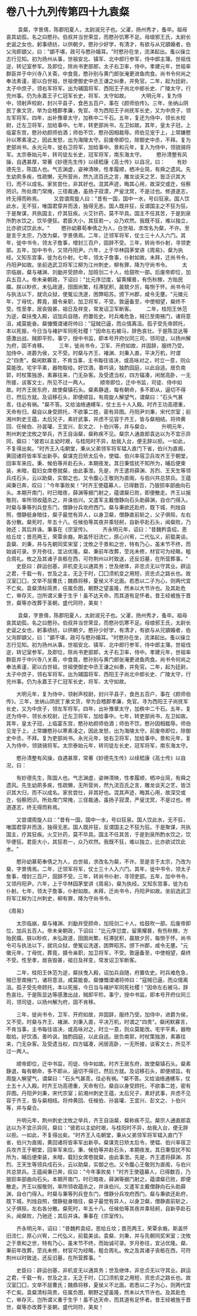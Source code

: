 # 卷八十九列传第四十九袁粲

 　　袁粲，字景倩，陈郡阳夏人，太尉淑兄子也。父濯，扬州秀才，蚤卒。祖母哀其幼孤，名之曰愍孙。伯叔并当世荣显，而愍孙饥寒不足。母琅邪王氏，太尉长史诞之女也，躬事绩纺，以供朝夕。愍孙少好学，有清才，有欲与从兄顗婚者，伯父洵即顗父，曰："顗不堪，政可与愍孙婚耳。"时愍孙在坐，流涕起出。蚤以操立志行见知。初为扬州从事，世祖安北、镇军、北中郎行参军，侍中郎主簿。世祖伐逆，转记室参军。及即位，除尚书吏部郎，太子右卫率，侍中。孝建元年，世祖率群臣并于中兴寺八关斋，中食竟，愍孙别与黄门郎张淹更进鱼肉食。尚书令何尚之奉法素谨，密以白世祖，世祖使御史中丞王谦之纠奏，并免官。二年，起为廷尉，太子中庶子，领右军将军。出为辅国将军、西阳王子尚北中郎长史、广陵太守，行兖州事。仍为永嘉王子仁冠军长史，将军、太守如故。 　　大明元年，复为侍中，领射声校尉，封兴平县子，食邑五百户，事在《颜师伯传》。三年，坐纳山阴民丁彖文货，举为会稽郡孝廉，免官。寻为西阳王子尚抚军长史，又为中庶子，领左军将军。四年，出补豫章太守，加秩中二千石。五年，复还为侍中，领长水校尉，迁左卫将军，加给事中。七年，转吏部尚书，左卫如故。其年，皇太子冠，上临宴东宫，愍孙劝颜师伯酒；师伯不饮，愍孙因相裁辱。师伯见宠于上，上常嫌愍孙以寒素凌之，因此发怒，出为海陵太守。前废帝即位，除御史中丞，不拜。复为吏部尚书。永光元年，徙右卫将军，加给事中。景和元年，复入为侍中，领骁骑将军。太宗泰始元年，转司徒左长史，冠军将军，南东海太守。 　　愍孙清整有风操，自遇甚厚，常著《妙德先生传》以续嵇康《高士传》以自况，曰： 　　有妙德先生，陈国人也。气志渊虚，姿神清映，性孝履顺，栖冲业简，有舜之遗风。先生幼夙多疾，性疏懒，无所营尚，然九流百氏之言，雕龙谈天之艺，皆泛识其大归，而不以成名。家贫尝仕，非其好也。混其声迹，晦其心用，故深交或迕，俗察罔识。所处席门常掩，三径裁通，虽扬子寂漠，严叟沈冥，不是过也。修道遂志，终无得而称焉。 　　又尝谓周旋人曰："昔有一国，国中一水，号曰狂泉。国人饮此水，无不狂，唯国君穿井而汲，独得无恙。国人既并狂，反谓国主之不狂为狂。于是聚谋，共执国主，疗其狂疾。火艾针药，莫不毕具。国主不任其苦，于是到泉所酌水饮之，饮毕便狂。君臣大小，其狂若一，众乃欢然。我既不狂，难以独立，比亦欲试饮此水。" 　　愍孙幼慕荀奉倩之为人，白世祖，求改名为粲，不许。至是言于太宗，乃改为粲，字景倩焉。二年，迁领军将军，仗士三十人入六门。其年，徙中书令，领太子詹事，增封三百户，固辞不受。三年，转尚书仆射，寻领吏部。五年，加中书令，又领丹阳尹。六年，上于华林园茅堂讲《周易》，粲为执经。又知东宫事，徙为右仆射。七年，领太子詹事，仆射如故。未拜，迁尚书令，丹阳尹如故。坐前选武卫将军江柳为江州刺史，柳有罪，降为守尚书令。 　　太宗临崩，粲与褚渊、刘勔并受顾命，加班剑二十人，给鼓吹一部。后废帝即位，加兵五百人。帝未亲朝政，下诏曰："比元序愆度，留熏耀晷，有伤秋稼，方贻民瘼。朕以眇疚，未弘政道，囹圄尚繁，枉滞犹积，晨兢夕厉，每恻于怀。尚书令可与执法以下，就讯众狱，使冤讼洗遂，困弊昭苏。颁下州郡，咸令无壅。"元徽元年，丁母忧，葬竟，摄令亲职，加卫将军，不受。敦逼备至，中使相望，粲终不受。性至孝，居丧毁甚，祖日及祥变，常发诏卫军断客。 　　二年，桂阳王休范为逆，粲扶曳入殿，诏加兵自随，府置佐史。时兵难危急，贼已至南掖门，诸将意沮，咸莫能奋。粲慷慨谓诸将帅曰："寇贼已逼，而众情离沮。孤子受先帝顾托，本以死报，今日当与褚护军同死社稷！"因命左右被马，辞色哀壮。于是陈显达等感激出战，贼即平殄。事宁，授中书监，即本号开府仪同三司，领司徒，以扬州解为府，固不肯移。 　　三年，徙尚书令，卫军、开府如故，并固辞，服终乃受。加侍中，进爵为侯，又不受。时粲与齐王、褚渊、刘秉入直，平决万机，时谓之"四贵"。粲闲默寡言，不肯当事，主书每往谘决，或高咏对之，时立一意，则众莫能改。宅宇平素，器物取给。好饮酒，善吟讽，独酌园庭，以此自适。居负南郭，时杖策独游，素寡往来，门无杂客。及受遗当权，四方辐凑，闲居高卧，一无所接，谈客文士，所见不过一两人。 　　顺帝即位，迁中书监，司徒、侍中如故。时齐王居东府，故使粲镇石头。粲素静退，每有朝命，多不即从，逼切不得已，然后方就。及诏移石头，即便顺旨。有周旋人解望气，谓粲曰："石头气甚乖，往必有祸。"粲不答。又给油络通幰车，仗士五十人入殿。时齐王功高德重，天命有归，粲自以身受顾托，不欲事二姓，密有异图。丹阳尹刘秉，宋代宗室；前湘州刺史王蕴，太后兄子，素好武事，并虑不见容于齐王，皆与粲相结。将帅黄回、任候伯、孙昙瓘、王宜兴、彭文之、卜伯兴等，并与粲合。 　　升明元年，荆州刺史沈攸之举兵，齐王自诣粲，粲称疾不见。粲宗人通直郎袁达以为不宜示异同，粲曰："彼若以主幼时艰，与桂阳时不异，劫我入台，便无辞以拒。一如此，不复得出矣。"时齐王入屯朝堂，秉从父弟领军将军韫入直门下省，伯兴为直阁，黄回诸将皆率军出新亭。粲谋克日矫太后令，使韫、伯兴率宿卫兵攻齐王于朝堂，回率军来应。秉、候伯等并赴石头，本期夜发。其日秉恇扰不知所为，晡后便束装，未暗，载妇女席卷就粲，由此事泄。先是，齐王遣将薛渊、苏烈、王天生等领兵戍石头，云以助粲，实御之也。又令腹心王敬则为直阁，与伯兴共总禁兵。王蕴闻秉已奔，叹曰："今年事败矣！"时齐王使蕴募人，已得数百，乃狼狈率部曲向石头。本期开南门，时已暗夜，薛渊等据门射之，蕴谓粲已败，即便散走。齐王以报敬则，率所领收蕴杀之，并诛伯兴。又遣军主戴僧静向石头助薛渊，自仓门得入。时粲与秉等列兵登东门，僧静分兵攻府西门。粲与秉欲还赴府，既下城，列烛自照，僧静挺身暗往，粲子最觉有异人，以身卫粲，僧静直前斩之，父子俱殒，左右各分散。粲死时，年五十八。任候伯等其夜并乘轻舸，自新亭赴石头，闻粲败，乃驰还；其后并诛。秉事在《宗室传》。 　　齐永明元年，诏曰："昔魏矜袁绍，恩给丘坟；晋亮两王，荣覃余裔。斯盖怀旧流仁，原心兴宥，二代弘义，前载美谈。袁粲、刘秉，并与先朝同奖宋室；沈攸之于景和之世，特有乃心，虽末节不终，而始诚可录。岁月弥往，宜沾优隆。粲、秉前年改葬，茔兆未修，材官可为经略，粗合周礼。攸之及其诸子丧柩在西，可符荆州以时致送，还反旧墓，在所营葬事。" 　　史臣曰：辟运创基，非机变无以通其务；世及继体，非忠贞无以守其业。辟运之君，千载一有，世及之主，无乏于时，囗囗须机变之用短，资忠贞之路长也。故汉室囗囗，文举不屈曹氏；魏鼎将移，夏侯义不北面。若悉以二子为心，则两代宜不亡矣。袁粲清标简贵，任属负图，朝野之望虽隆，然未以大节许也。及其赴危亡，审存灭，岂所谓义重于生乎！虽不达天命，而其道有足怀者。昔王经被旌于晋世，粲等亦改葬于圣朝，盛代同符，美矣！

 　　袁粲，字景倩，陈郡阳夏人，太尉淑兄子也。父濯，扬州秀才，蚤卒。祖母哀其幼孤，名之曰愍孙。伯叔并当世荣显，而愍孙饥寒不足。母琅邪王氏，太尉长史诞之女也，躬事绩纺，以供朝夕。愍孙少好学，有清才，有欲与从兄顗婚者，伯父洵即顗父，曰："顗不堪，政可与愍孙婚耳。"时愍孙在坐，流涕起出。蚤以操立志行见知。初为扬州从事，世祖安北、镇军、北中郎行参军，侍中郎主簿。世祖伐逆，转记室参军。及即位，除尚书吏部郎，太子右卫率，侍中。孝建元年，世祖率群臣并于中兴寺八关斋，中食竟，愍孙别与黄门郎张淹更进鱼肉食。尚书令何尚之奉法素谨，密以白世祖，世祖使御史中丞王谦之纠奏，并免官。二年，起为廷尉，太子中庶子，领右军将军。出为辅国将军、西阳王子尚北中郎长史、广陵太守，行兖州事。仍为永嘉王子仁冠军长史，将军、太守如故。

　　大明元年，复为侍中，领射声校尉，封兴平县子，食邑五百户，事在《颜师伯传》。三年，坐纳山阴民丁彖文货，举为会稽郡孝廉，免官。寻为西阳王子尚抚军长史，又为中庶子，领左军将军。四年，出补豫章太守，加秩中二千石。五年，复还为侍中，领长水校尉，迁左卫将军，加给事中。七年，转吏部尚书，左卫如故。其年，皇太子冠，上临宴东宫，愍孙劝颜师伯酒；师伯不饮，愍孙因相裁辱。师伯见宠于上，上常嫌愍孙以寒素凌之，因此发怒，出为海陵太守。前废帝即位，除御史中丞，不拜。复为吏部尚书。永光元年，徙右卫将军，加给事中。景和元年，复入为侍中，领骁骑将军。太宗泰始元年，转司徒左长史，冠军将军，南东海太守。

　　愍孙清整有风操，自遇甚厚，常著《妙德先生传》以续嵇康《高士传》以自况，曰：

　　有妙德先生，陈国人也。气志渊虚，姿神清映，性孝履顺，栖冲业简，有舜之遗风。先生幼夙多疾，性疏懒，无所营尚，然九流百氏之言，雕龙谈天之艺，皆泛识其大归，而不以成名。家贫尝仕，非其好也。混其声迹，晦其心用，故深交或迕，俗察罔识。所处席门常掩，三径裁通，虽扬子寂漠，严叟沈冥，不是过也。修道遂志，终无得而称焉。

　　又尝谓周旋人曰："昔有一国，国中一水，号曰狂泉。国人饮此水，无不狂，唯国君穿井而汲，独得无恙。国人既并狂，反谓国主之不狂为狂。于是聚谋，共执国主，疗其狂疾。火艾针药，莫不毕具。国主不任其苦，于是到泉所酌水饮之，饮毕便狂。君臣大小，其狂若一，众乃欢然。我既不狂，难以独立，比亦欲试饮此水。"

　　愍孙幼慕荀奉倩之为人，白世祖，求改名为粲，不许。至是言于太宗，乃改为粲，字景倩焉。二年，迁领军将军，仗士三十人入六门。其年，徙中书令，领太子詹事，增封三百户，固辞不受。三年，转尚书仆射，寻领吏部。五年，加中书令，又领丹阳尹。六年，上于华林园茅堂讲《周易》，粲为执经。又知东宫事，徙为右仆射。七年，领太子詹事，仆射如故。未拜，迁尚书令，丹阳尹如故。坐前选武卫将军江柳为江州刺史，柳有罪，降为守尚书令。

《周易》

　　太宗临崩，粲与褚渊、刘勔并受顾命，加班剑二十人，给鼓吹一部。后废帝即位，加兵五百人。帝未亲朝政，下诏曰："比元序愆度，留熏耀晷，有伤秋稼，方贻民瘼。朕以眇疚，未弘政道，囹圄尚繁，枉滞犹积，晨兢夕厉，每恻于怀。尚书令可与执法以下，就讯众狱，使冤讼洗遂，困弊昭苏。颁下州郡，咸令无壅。"元徽元年，丁母忧，葬竟，摄令亲职，加卫将军，不受。敦逼备至，中使相望，粲终不受。性至孝，居丧毁甚，祖日及祥变，常发诏卫军断客。

　　二年，桂阳王休范为逆，粲扶曳入殿，诏加兵自随，府置佐史。时兵难危急，贼已至南掖门，诸将意沮，咸莫能奋。粲慷慨谓诸将帅曰："寇贼已逼，而众情离沮。孤子受先帝顾托，本以死报，今日当与褚护军同死社稷！"因命左右被马，辞色哀壮。于是陈显达等感激出战，贼即平殄。事宁，授中书监，即本号开府仪同三司，领司徒，以扬州解为府，固不肯移。

　　三年，徙尚书令，卫军、开府如故，并固辞，服终乃受。加侍中，进爵为侯，又不受。时粲与齐王、褚渊、刘秉入直，平决万机，时谓之"四贵"。粲闲默寡言，不肯当事，主书每往谘决，或高咏对之，时立一意，则众莫能改。宅宇平素，器物取给。好饮酒，善吟讽，独酌园庭，以此自适。居负南郭，时杖策独游，素寡往来，门无杂客。及受遗当权，四方辐凑，闲居高卧，一无所接，谈客文士，所见不过一两人。

　　顺帝即位，迁中书监，司徒、侍中如故。时齐王居东府，故使粲镇石头。粲素静退，每有朝命，多不即从，逼切不得已，然后方就。及诏移石头，即便顺旨。有周旋人解望气，谓粲曰："石头气甚乖，往必有祸。"粲不答。又给油络通幰车，仗士五十人入殿。时齐王功高德重，天命有归，粲自以身受顾托，不欲事二姓，密有异图。丹阳尹刘秉，宋代宗室；前湘州刺史王蕴，太后兄子，素好武事，并虑不见容于齐王，皆与粲相结。将帅黄回、任候伯、孙昙瓘、王宜兴、彭文之、卜伯兴等，并与粲合。

　　升明元年，荆州刺史沈攸之举兵，齐王自诣粲，粲称疾不见。粲宗人通直郎袁达以为不宜示异同，粲曰："彼若以主幼时艰，与桂阳时不异，劫我入台，便无辞以拒。一如此，不复得出矣。"时齐王入屯朝堂，秉从父弟领军将军韫入直门下省，伯兴为直阁，黄回诸将皆率军出新亭。粲谋克日矫太后令，使韫、伯兴率宿卫兵攻齐王于朝堂，回率军来应。秉、候伯等并赴石头，本期夜发。其日秉恇扰不知所为，晡后便束装，未暗，载妇女席卷就粲，由此事泄。先是，齐王遣将薛渊、苏烈、王天生等领兵戍石头，云以助粲，实御之也。又令腹心王敬则为直阁，与伯兴共总禁兵。王蕴闻秉已奔，叹曰："今年事败矣！"时齐王使蕴募人，已得数百，乃狼狈率部曲向石头。本期开南门，时已暗夜，薛渊等据门射之，蕴谓粲已败，即便散走。齐王以报敬则，率所领收蕴杀之，并诛伯兴。又遣军主戴僧静向石头助薛渊，自仓门得入。时粲与秉等列兵登东门，僧静分兵攻府西门。粲与秉欲还赴府，既下城，列烛自照，僧静挺身暗往，粲子最觉有异人，以身卫粲，僧静直前斩之，父子俱殒，左右各分散。粲死时，年五十八。任候伯等其夜并乘轻舸，自新亭赴石头，闻粲败，乃驰还；其后并诛。秉事在《宗室传》。

　　齐永明元年，诏曰："昔魏矜袁绍，恩给丘坟；晋亮两王，荣覃余裔。斯盖怀旧流仁，原心兴宥，二代弘义，前载美谈。袁粲、刘秉，并与先朝同奖宋室；沈攸之于景和之世，特有乃心，虽末节不终，而始诚可录。岁月弥往，宜沾优隆。粲、秉前年改葬，茔兆未修，材官可为经略，粗合周礼。攸之及其诸子丧柩在西，可符荆州以时致送，还反旧墓，在所营葬事。"

　　史臣曰：辟运创基，非机变无以通其务；世及继体，非忠贞无以守其业。辟运之君，千载一有，世及之主，无乏于时，囗囗须机变之用短，资忠贞之路长也。故汉室囗囗，文举不屈曹氏；魏鼎将移，夏侯义不北面。若悉以二子为心，则两代宜不亡矣。袁粲清标简贵，任属负图，朝野之望虽隆，然未以大节许也。及其赴危亡，审存灭，岂所谓义重于生乎！虽不达天命，而其道有足怀者。昔王经被旌于晋世，粲等亦改葬于圣朝，盛代同符，美矣！